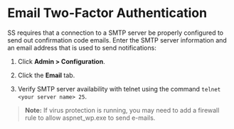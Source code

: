 [title]: # (Email Two-Factor Authentication)
[tags]: # (Authentication, Credentials, 2FA)
[priority]: #

# Email Two-Factor Authentication

SS requires that a connection to a SMTP server be properly configured to send out confirmation code emails. Enter the SMTP server information and an email address that is used to send notifications:

   1. Click **Admin > Configuration**.

   1. Click the **Email** tab.

   1. Verify SMTP server availability with telnet using the command `telnet <your server name> 25`.

   > **Note:** If virus protection is running, you may need to add a firewall rule to allow aspnet_wp.exe to send e-mails.
